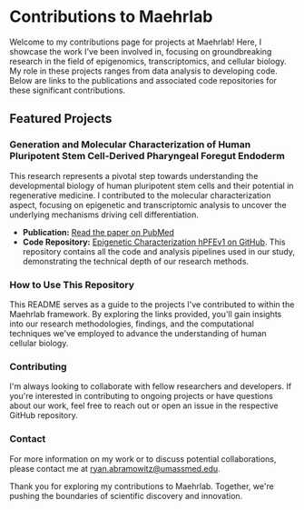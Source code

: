 # Contributions to Maehrlab

Welcome to my contributions page for projects at Maehrlab! Here, I showcase the work I've been involved in, focusing on groundbreaking research in the field of epigenomics, transcriptomics, and cellular biology. My role in these projects ranges from data analysis to developing code. Below are links to the publications and associated code repositories for these significant contributions.

## Featured Projects

### Generation and Molecular Characterization of Human Pluripotent Stem Cell-Derived Pharyngeal Foregut Endoderm

This research represents a pivotal step towards understanding the developmental biology of human pluripotent stem cells and their potential in regenerative medicine. I contributed to the molecular characterization aspect, focusing on epigenetic and transcriptomic analysis to uncover the underlying mechanisms driving cell differentiation.

- **Publication:** [Read the paper on PubMed](https://pubmed.ncbi.nlm.nih.gov/37751684/)
- **Code Repository:** [Epigenetic Characterization hPFEv1 on GitHub](https://github.com/maehrlab/epigenetic_characterization_hPFEv1). This repository contains all the code and analysis pipelines used in our study, demonstrating the technical depth of our research methods.

### How to Use This Repository

This README serves as a guide to the projects I've contributed to within the Maehrlab framework. By exploring the links provided, you'll gain insights into our research methodologies, findings, and the computational techniques we've employed to advance the understanding of human cellular biology.

### Contributing

I'm always looking to collaborate with fellow researchers and developers. If you're interested in contributing to ongoing projects or have questions about our work, feel free to reach out or open an issue in the respective GitHub repository.

### Contact

For more information on my work or to discuss potential collaborations, please contact me at ryan.abramowitz@umassmed.edu.

Thank you for exploring my contributions to Maehrlab. Together, we're pushing the boundaries of scientific discovery and innovation.
